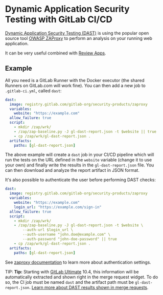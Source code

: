 # Dynamic Application Security Testing with GitLab CI/CD

[Dynamic Application Security Testing (DAST)](https://en.wikipedia.org/wiki/Dynamic_program_analysis)
is using the popular open source tool [OWASP ZAProxy](https://github.com/zaproxy/zaproxy)
to perform an analysis on your running web application.

It can be very useful combined with [Review Apps](../review_apps/index.md).

## Example

All you need is a GitLab Runner with the Docker executor (the shared Runners on
GitLab.com will work fine). You can then add a new job to `.gitlab-ci.yml`,
called `dast`:

```yaml
dast:
  image: registry.gitlab.com/gitlab-org/security-products/zaproxy
  variables:
    website: "https://example.com"
  allow_failure: true
  script:
    - mkdir /zap/wrk/
    - /zap/zap-baseline.py -J gl-dast-report.json -t $website || true
    - cp /zap/wrk/gl-dast-report.json .
  artifacts:
    paths: [gl-dast-report.json]
```

The above example will create a `dast` job in your CI/CD pipeline which will run
the tests on the URL defined in the `website` variable (change it to use your
own) and finally write the results in the `gl-dast-report.json` file. You can
then download and analyze the report artifact in JSON format.

It's also possible to authenticate the user before performing DAST checks:

```yaml
dast:
  image: registry.gitlab.com/gitlab-org/security-products/zaproxy
  variables:
    website: "https://example.com"
    login_url: "https://example.com/sign-in"
  allow_failure: true
  script:
    - mkdir /zap/wrk/
    - /zap/zap-baseline.py -J gl-dast-report.json -t $website \
        --auth-url $login_url \
        --auth-username "john.doe@example.com" \
        --auth-password "john-doe-password" || true
    - cp /zap/wrk/gl-dast-report.json .
  artifacts:
    paths: [gl-dast-report.json]
```
See [zaproxy documentation](https://gitlab.com/gitlab-org/security-products/zaproxy)
to learn more about authentication settings.

TIP: **Tip:**
Starting with [GitLab Ultimate][ee] 10.4, this information will
be automatically extracted and shown right in the merge request widget. To do
so, the CI job must be named `dast` and the artifact path must be
`gl-dast-report.json`.
[Learn more about DAST results shown in merge requests](https://docs.gitlab.com/ee/user/project/merge_requests/dast.html).

[ee]: https://about.gitlab.com/products/
